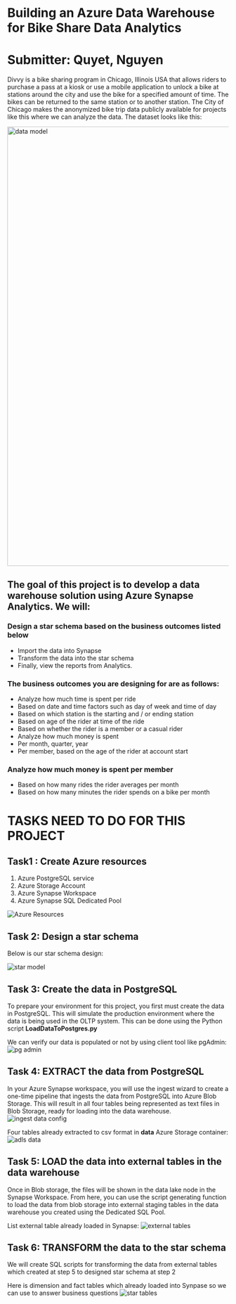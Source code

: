 # Building an Azure Data Warehouse for Bike Share Data Analytics 
# Submitter: Quyet, Nguyen

Divvy is a bike sharing program in Chicago, Illinois USA that allows riders to purchase a pass at a kiosk or use a mobile application to unlock a bike at stations around the city and use the bike for a specified amount of time. The bikes can be returned to the same station or to another station. The City of Chicago makes the anonymized bike trip data publicly available for projects like this where we can analyze the data. The dataset looks like this:

<img src="screenshots/data-model.png" title="data model" width="1000">

## The goal of this project is to develop a data warehouse solution using Azure Synapse Analytics. We will:

### Design a star schema based on the business outcomes listed below
- Import the data into Synapse
- Transform the data into the star schema
- Finally, view the reports from Analytics.

### The business outcomes you are designing for are as follows:
- Analyze how much time is spent per ride
- Based on date and time factors such as day of week and time of day
- Based on which station is the starting and / or ending station
- Based on age of the rider at time of the ride
- Based on whether the rider is a member or a casual rider
- Analyze how much money is spent
- Per month, quarter, year
- Per member, based on the age of the rider at account start

### Analyze how much money is spent per member
- Based on how many rides the rider averages per month
- Based on how many minutes the rider spends on a bike per month

# TASKS NEED TO DO FOR THIS PROJECT

## Task1 : Create Azure resources
1. Azure PostgreSQL service
2. Azure Storage Account
3. Azure Synapse Workspace
4. Azure Synapse SQL Dedicated Pool


<img src="screenshots/Azure_resources.png" title="Azure Resources" >

## Task 2: Design a star schema
Below is our star schema design:

<img src="screenshots/bikeshare_star_schema.png" title="star model" >

## Task 3: Create the data in PostgreSQL
To prepare your environment for this project, you first must create the data in PostgreSQL. This will simulate the production environment where the data is being used in the OLTP system. This can be done using the Python script <b>LoadDataToPostgres.py</b>

We can verify our data is populated or not by using client tool like pgAdmin:
<img src="screenshots/postgres_data_imported.png" title="pg admin" >
## Task 4: EXTRACT the data from PostgreSQL
In your Azure Synapse workspace, you will use the ingest wizard to create a one-time pipeline that ingests the data from PostgreSQL into Azure Blob Storage. This will result in all four tables being represented as text files in Blob Storage, ready for loading into the data warehouse.
<img src="screenshots/CopyData_Configuration.png" title="ingest data config" >

Four tables already extracted to csv format in <b>data</b> Azure Storage container:
<img src="screenshots/adls_data_extracted.png" title="adls data" >

## Task 5: LOAD the data into external tables in the data warehouse
Once in Blob storage, the files will be shown in the data lake node in the Synapse Workspace. From here, you can use the script generating function to load the data from blob storage into external staging tables in the data warehouse you created using the Dedicated SQL Pool.

List external table already loaded in Synapse:
<img src="screenshots/external_tables.png" title="external tables" >
## Task 6: TRANSFORM the data to the star schema
We will create SQL scripts for transforming the data from external tables which created at step 5 to designed star schema at step 2

Here is dimension and fact tables which already loaded into Synpase so we can use to answer business questions
<img src="screenshots/data_transformed.png" title="star tables">
